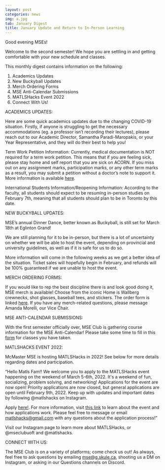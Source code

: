 ```yaml
---
layout: post
categories: news
img: a.jpg
tab: January Digest
title: January Update and Return to In-Person Learning
---
```


Good evening MSEs! 

Welcome to the second semester! We hope you are settling in and getting comfortable with your new schedule and classes.

This monthly digest contains information on the following:
1. Academics Updates
2. New Buckyball Updates
3. Merch Ordering Forms
4. MSE Anti-Calendar Submissions
5. MATLSHacks Event 2022
6. Connect With Us!

<!-- more -->

ACADEMICS UPDATES:

Here are some quick academics updates due to the changing COVID-19 situation. Firstly, if anyone is struggling to get the necessary accommodations (eg. a professor isn’t recording their lectures), please reach out to our Academic Director, Samantha Paradi-Maropakis, or your Year Representative, and they will do their best to help you!

Term Work Petition Information: Currently, medical documentation is NOT required for a term work petition. This means that if you are feeling sick, please stay home and self report that you are sick on ACORN. If you miss out on any assignment marks, participation marks, or any other term marks as a result, you may submit a petition without a doctor’s note to support it. More information is available <a href="https://undergrad.engineering.utoronto.ca/petitions/term-work-petitions/">here</a>.

International Students Information/Reopening Information:
According to the faculty, all students should expect to be resuming in-person studies on February 7th, meaning that all students should plan to be in Toronto by this date.


NEW BUCKYBALL UPDATES:

MSE’s annual Dinner Dance, better known as Buckyball, is still set for March 18th at Eglinton Grand! 

We are still planning for it to be in-person, but there is a lot of uncertainty on whether we will be able to host the event, depending on provincial and university guidelines, as well as if it is safe for us to do so. 

More information will come in the following weeks as we get a better idea of the situation. Ticket sales will hopefully begin in February, and refunds will be 100% guaranteed if we are unable to host the event.


MERCH ORDERING FORMS:

If you would like to rep the best discipline there is and look good doing it, MSE merch is available!
Choose from the iconic Home is Wallberg crewnecks, shot glasses, baseball tees, and stickers. The order form is linked <a href="https://forms.gle/B9u7mnRCPcXyDJGd6">here</a>. If you have any merch-related questions, please message Amanda Morelli, our Vice Chair.


MSE ANTI-CALENDAR SUBMISSIONS:

With the first semester officially over, MSE Club is gathering course information for the MSE
Anti-Calendar! Please take some time to fill in this <a href="https://docs.google.com/forms/d/e/1FAIpQLSe9pofhUHBjmQWsGI9HNl-Vh9LHeBKbysL7OGGuGUd
xwlJHFQ/viewform?usp=sf_link">form</a> for classes you have taken.


MATLSHACKS EVENT 2022:

McMaster MSE is hosting MATLSHacks in 2022! See below for more details regarding dates and
participation. 

“Hello Matls Fam!! We welcome you to apply to the MATLSHacks event happening on the weekend of March 5-6th, 2022. It's a weekend of fun, socializing, problem solving, and networking! Applications for the event are now open! Priority applications are now closed, but general applications are open until February 9th, 2022. Keep up with updates and important dates by following @matlshacks on Instagram.

Apply <a href="bit.ly/matlshacks-apply">here!</a>. For more information, visit <a href="bit.ly/matlshacks">this link</a> to learn about the event and how applications work. Please feel free to message or email matlshacks@gmail.com with any questions about the application process!”

Visit our Instagram page to learn more about MATLSHacks, or @mseclubuoft and @matlshacks.


CONNECT WITH US:

The MSE Club is on a variety of platforms; come check us out! As always, feel free to ask questions by emailing mse@g.skule.ca, shooting us a DM on Instagram, or asking in our Questions channels on Discord.

